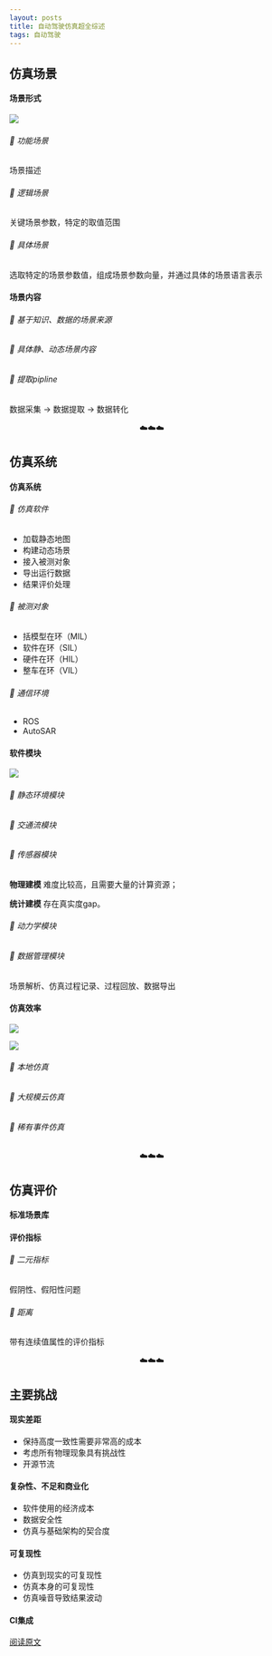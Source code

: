 ```yaml
---
layout: posts
title: 自动驾驶仿真超全综述
tags: 自动驾驶
---
```



## 仿真场景

#### 场景形式

![](http://zhouzm.cn/DailyRead/assets/images/210709_%E8%87%AA%E5%8A%A8%E9%A9%BE%E9%A9%B6%E4%BB%BF%E7%9C%9F%E7%BB%BC%E8%BF%B0_%E5%9C%BA%E6%99%AF%E6%9D%A5%E6%BA%90.webp)

###### 🚖 功能场景

场景描述

###### 🚖 逻辑场景

关键场景参数，特定的取值范围

###### 🚖 具体场景

选取特定的场景参数值，组成场景参数向量，并通过具体的场景语言表示

#### 场景内容

###### 🚖 基于知识、数据的场景来源

###### 🚖 具体静、动态场景内容

###### 🚖 提取pipline

数据采集 -> 数据提取 -> 数据转化

<center>☁️☁️☁️</center>

## 仿真系统

#### 仿真系统

###### 🚖 仿真软件

* 加载静态地图
* 构建动态场景
* 接入被测对象
* 导出运行数据
* 结果评价处理

###### 🚖 被测对象

* 括模型在环（MIL）
* 软件在环（SIL）
* 硬件在环（HIL）
* 整车在环（VIL）

###### 🚖 通信环境

* ROS
* AutoSAR

#### 软件模块

![](http://zhouzm.cn/DailyRead/assets/images/210709_%E8%87%AA%E5%8A%A8%E9%A9%BE%E9%A9%B6%E4%BB%BF%E7%9C%9F%E7%BB%BC%E8%BF%B0_%E4%BA%A4%E9%80%9A%E6%B5%81%E4%BB%BF%E7%9C%9F.webp)

###### 🚖 静态环境模块
###### 🚖 交通流模块

###### 🚖 传感器模块

**物理建模** 难度比较高，且需要大量的计算资源；

**统计建模** 存在真实度gap。

###### 🚖 动力学模块
###### 🚖 数据管理模块

场景解析、仿真过程记录、过程回放、数据导出

#### 仿真效率

![](http://zhouzm.cn/DailyRead/assets/images/210709_%E8%87%AA%E5%8A%A8%E9%A9%BE%E9%A9%B6%E4%BB%BF%E7%9C%9F%E7%BB%BC%E8%BF%B0_TAD%E4%BB%BF%E7%9C%9F%E5%B9%B3%E5%8F%B0.png)

![](http://zhouzm.cn/DailyRead/assets/images/210709_%E8%87%AA%E5%8A%A8%E9%A9%BE%E9%A9%B6%E4%BB%BF%E7%9C%9F%E7%BB%BC%E8%BF%B0_TAD%E4%BB%BF%E7%9C%9F%E5%B9%B3%E5%8F%B02.png)

###### 🚖 本地仿真
###### 🚖 大规模云仿真
###### 🚖 稀有事件仿真





<center>☁️☁️☁️</center>

## 仿真评价

#### 标准场景库
#### 评价指标

###### 🚖 二元指标

假阴性、假阳性问题

###### 🚖 距离

带有连续值属性的评价指标

<center>☁️☁️☁️</center>

## 主要挑战

#### 现实差距

* 保持高度一致性需要非常高的成本
* 考虑所有物理现象具有挑战性
* 开源节流

#### 复杂性、不足和商业化

* 软件使用的经济成本
* 数据安全性
* 仿真与基础架构的契合度

#### 可复现性

* 仿真到现实的可复现性
* 仿真本身的可复现性
* 仿真噪音导致结果波动

#### CI集成



[阅读原文](https://mp.weixin.qq.com/s/rnFnbuP8_wAaOAadWfHZbQ)